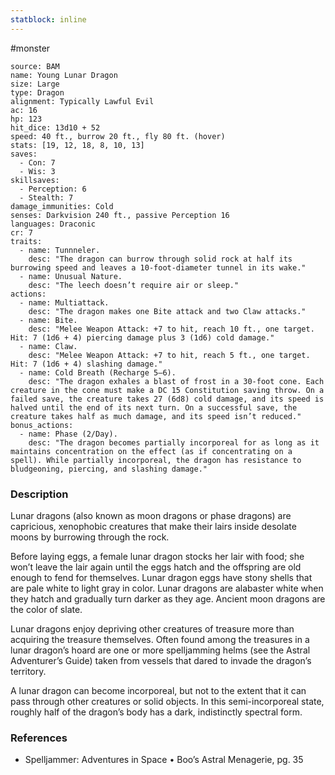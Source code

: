 ```yaml
---
statblock: inline
---
```

 #monster 

```statblock
source: BAM
name: Young Lunar Dragon
size: Large
type: Dragon
alignment: Typically Lawful Evil
ac: 16
hp: 123
hit_dice: 13d10 + 52
speed: 40 ft., burrow 20 ft., fly 80 ft. (hover)
stats: [19, 12, 18, 8, 10, 13]
saves:
  - Con: 7
  - Wis: 3
skillsaves:
  - Perception: 6
  - Stealth: 7
damage_immunities: Cold
senses: Darkvision 240 ft., passive Perception 16
languages: Draconic
cr: 7
traits:
  - name: Tunnneler.
    desc: "The dragon can burrow through solid rock at half its burrowing speed and leaves a 10-foot-diameter tunnel in its wake."
  - name: Unusual Nature.
    desc: "The leech doesn’t require air or sleep."
actions:
  - name: Multiattack.
    desc: "The dragon makes one Bite attack and two Claw attacks."
  - name: Bite.
    desc: "Melee Weapon Attack: +7 to hit, reach 10 ft., one target. Hit: 7 (1d6 + 4) piercing damage plus 3 (1d6) cold damage."
  - name: Claw.
    desc: "Melee Weapon Attack: +7 to hit, reach 5 ft., one target. Hit: 7 (1d6 + 4) slashing damage."
  - name: Cold Breath (Recharge 5–6).
    desc: "The dragon exhales a blast of frost in a 30-foot cone. Each creature in the cone must make a DC 15 Constitution saving throw. On a failed save, the creature takes 27 (6d8) cold damage, and its speed is halved until the end of its next turn. On a successful save, the creature takes half as much damage, and its speed isn’t reduced."
bonus_actions:
  - name: Phase (2/Day).
    desc: "The dragon becomes partially incorporeal for as long as it maintains concentration on the effect (as if concentrating on a spell). While partially incorporeal, the dragon has resistance to bludgeoning, piercing, and slashing damage."
```

### Description

Lunar dragons (also known as moon dragons or phase dragons) are capricious, xenophobic creatures that make their lairs inside desolate moons by burrowing through the rock.

Before laying eggs, a female lunar dragon stocks her lair with food; she won’t leave the lair again until the eggs hatch and the offspring are old enough to fend for themselves. Lunar dragon eggs have stony shells that are pale white to light gray in color. Lunar dragons are alabaster white when they hatch and gradually turn darker as they age. Ancient moon dragons are the color of slate.

Lunar dragons enjoy depriving other creatures of treasure more than acquiring the treasure themselves. Often found among the treasures in a lunar dragon’s hoard are one or more spelljamming helms (see the Astral Adventurer’s Guide) taken from vessels that dared to invade the dragon’s territory.

A lunar dragon can become incorporeal, but not to the extent that it can pass through other creatures or solid objects. In this semi-incorporeal state, roughly half of the dragon’s body has a dark, indistinctly spectral form.

### References

* Spelljammer: Adventures in Space • Boo’s Astral Menagerie, pg. 35

